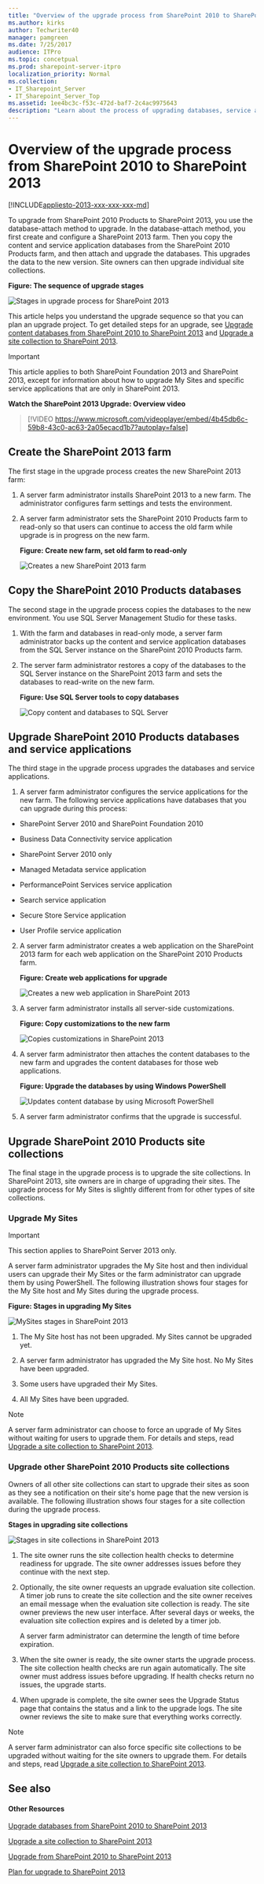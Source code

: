 ```yaml
---
title: "Overview of the upgrade process from SharePoint 2010 to SharePoint 2013"
ms.author: kirks
author: Techwriter40
manager: pamgreen
ms.date: 7/25/2017
audience: ITPro
ms.topic: concetpual
ms.prod: sharepoint-server-itpro
localization_priority: Normal
ms.collection:
- IT_Sharepoint_Server
- IT_Sharepoint_Server_Top
ms.assetid: 1ee4bc3c-f53c-472d-baf7-2c4ac9975643
description: "Learn about the process of upgrading databases, service applications, My Sites, and site collections to SharePoint."
---
```


# Overview of the upgrade process from SharePoint 2010 to SharePoint 2013

[!INCLUDE[appliesto-2013-xxx-xxx-xxx-md](../includes/appliesto-2013-xxx-xxx-xxx-md.md)]
  
To upgrade from SharePoint 2010 Products to SharePoint 2013, you use the database-attach method to upgrade. In the database-attach method, you first create and configure a SharePoint 2013 farm. Then you copy the content and service application databases from the SharePoint 2010 Products farm, and then attach and upgrade the databases. This upgrades the data to the new version. Site owners can then upgrade individual site collections.
  
**Figure: The sequence of upgrade stages**

![Stages in upgrade process for SharePoint 2013](../media/77510e88-3b41-4f68-ab89-53e11566efeb.png)
  
This article helps you understand the upgrade sequence so that you can plan an upgrade project. To get detailed steps for an upgrade, see [Upgrade content databases from SharePoint 2010 to SharePoint 2013](upgrade-content-databases-from-sharepoint-2010-to-sharepoint-2013.md) and [Upgrade a site collection to SharePoint 2013](upgrade-a-site-collection-to-sharepoint-2013.md).
  
> [!IMPORTANT]
> This article applies to both SharePoint Foundation 2013 and SharePoint 2013, except for information about how to upgrade My Sites and specific service applications that are only in SharePoint 2013. 
  
**Watch the SharePoint 2013 Upgrade: Overview video**

> [!VIDEO https://www.microsoft.com/videoplayer/embed/4b45db6c-59b8-43c0-ac63-2a05ecacd1b7?autoplay=false]
## Create the SharePoint 2013 farm
<a name="CreateFarm"> </a>

The first stage in the upgrade process creates the new SharePoint 2013 farm:
  
1. A server farm administrator installs SharePoint 2013 to a new farm. The administrator configures farm settings and tests the environment.
    
2. A server farm administrator sets the SharePoint 2010 Products farm to read-only so that users can continue to access the old farm while upgrade is in progress on the new farm.
    
   **Figure: Create new farm, set old farm to read-only**

     ![Creates a new SharePoint 2013 farm](../media/cbe82eee-5379-449f-b76e-5fbff6d67191.png)
  
## Copy the SharePoint 2010 Products databases
<a name="CopyDatabases"> </a>

The second stage in the upgrade process copies the databases to the new environment. You use SQL Server Management Studio for these tasks.
  
1. With the farm and databases in read-only mode, a server farm administrator backs up the content and service application databases from the SQL Server instance on the SharePoint 2010 Products farm.
    
2. The server farm administrator restores a copy of the databases to the SQL Server instance on the SharePoint 2013 farm and sets the databases to read-write on the new farm.
    
   **Figure: Use SQL Server tools to copy databases**

     ![Copy content and databases to SQL Server](../media/0b069d59-1d47-45d7-83d4-5085d65b0e5e.png)
  
## Upgrade SharePoint 2010 Products databases and service applications
<a name="Databases"> </a>

The third stage in the upgrade process upgrades the databases and service applications.
  
1. A server farm administrator configures the service applications for the new farm. The following service applications have databases that you can upgrade during this process:
    
  - SharePoint Server 2010 and SharePoint Foundation 2010
    
  - Business Data Connectivity service application
    
  - SharePoint Server 2010 only
    
  - Managed Metadata service application
    
  - PerformancePoint Services service application
    
  - Search service application
    
  - Secure Store Service application
    
  - User Profile service application
    
2. A server farm administrator creates a web application on the SharePoint 2013 farm for each web application on the SharePoint 2010 Products farm.
    
   **Figure: Create web applications for upgrade**

     ![Creates a new web application in SharePoint 2013](../media/cade9f01-ca67-4c34-9972-ffdac1fda595.png)
  
3. A server farm administrator installs all server-side customizations.
    
   **Figure: Copy customizations to the new farm**

     ![Copies customizations in SharePoint 2013](../media/5ad0026c-c7ef-463b-bad3-1322628d79f5.png)
  
4. A server farm administrator then attaches the content databases to the new farm and upgrades the content databases for those web applications.
    
   **Figure: Upgrade the databases by using Windows PowerShell**

     ![Updates content database by using Microsoft PowerShell](../media/58986f24-7655-4962-954a-fe2860b1c5e0.png)
  
5. A server farm administrator confirms that the upgrade is successful.
    
## Upgrade SharePoint 2010 Products site collections
<a name="UpgradeSites"> </a>

The final stage in the upgrade process is to upgrade the site collections. In SharePoint 2013, site owners are in charge of upgrading their sites. The upgrade process for My Sites is slightly different from for other types of site collections. 
  
### Upgrade My Sites
<a name="MySites"> </a>

> [!IMPORTANT]
> This section applies to SharePoint Server 2013 only. 
  
A server farm administrator upgrades the My Site host and then individual users can upgrade their My Sites or the farm administrator can upgrade them by using PowerShell. The following illustration shows four stages for the My Site host and My Sites during the upgrade process.
  
**Figure: Stages in upgrading My Sites**

![MySites stages in SharePoint 2013](../media/a8c56857-ad12-46b1-829c-f6fc5e3d17fe.png)
  
1. The My Site host has not been upgraded. My Sites cannot be upgraded yet.
    
2. A server farm administrator has upgraded the My Site host. No My Sites have been upgraded.
    
3. Some users have upgraded their My Sites.
    
4. All My Sites have been upgraded.
    
> [!NOTE]
> A server farm administrator can choose to force an upgrade of My Sites without waiting for users to upgrade them. For details and steps, read [Upgrade a site collection to SharePoint 2013](upgrade-a-site-collection-to-sharepoint-2013.md). 
  
### Upgrade other SharePoint 2010 Products site collections
<a name="SiteCollections"> </a>

Owners of all other site collections can start to upgrade their sites as soon as they see a notification on their site's home page that the new version is available. The following illustration shows four stages for a site collection during the upgrade process.
  
**Stages in upgrading site collections**

![Stages in site collections in SharePoint 2013](../media/253484d7-523a-4372-8e7e-aa7d9bc6ffdc.png)
  
1. The site owner runs the site collection health checks to determine readiness for upgrade. The site owner addresses issues before they continue with the next step.
    
2. Optionally, the site owner requests an upgrade evaluation site collection. A timer job runs to create the site collection and the site owner receives an email message when the evaluation site collection is ready. The site owner previews the new user interface. After several days or weeks, the evaluation site collection expires and is deleted by a timer job.
    
    A server farm administrator can determine the length of time before expiration.
    
3. When the site owner is ready, the site owner starts the upgrade process. The site collection health checks are run again automatically. The site owner must address issues before upgrading. If health checks return no issues, the upgrade starts.
    
4. When upgrade is complete, the site owner sees the Upgrade Status page that contains the status and a link to the upgrade logs. The site owner reviews the site to make sure that everything works correctly.
    
> [!NOTE]
> A server farm administrator can also force specific site collections to be upgraded without waiting for the site owners to upgrade them. For details and steps, read [Upgrade a site collection to SharePoint 2013](upgrade-a-site-collection-to-sharepoint-2013.md). 
  
## See also
<a name="UpgradeSites"> </a>

#### Other Resources

[Upgrade databases from SharePoint 2010 to SharePoint 2013](upgrade-databases-0.md)
  
[Upgrade a site collection to SharePoint 2013](upgrade-a-site-collection-to-sharepoint-2013.md)
  
[Upgrade from SharePoint 2010 to SharePoint 2013](upgrade-from-sharepoint-2010-to-sharepoint-2013.md)
  
[Plan for upgrade to SharePoint 2013](plan-for-upgrade.md)

